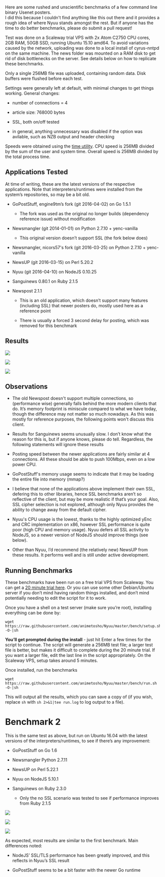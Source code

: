 Here are some rushed and unscientific benchmarks of a few command line binary
Usenet posters.  
I did this because I couldn't find anything like this out there and it provides
a rough idea of where Nyuu stands amongst the rest. But if anyone has the time
to do better benchmarks, please do submit a pull request!

Test was done on a Scaleway trial VPS with 2x Atom C2750 CPU cores, 2GB RAM,
50GB SSD, running Ubuntu 15.10 amd64. To avoid variations caused by the network,
uploading was done to a local install of cyrus-nntpd on the same machine. The
news folder was mounted on a RAM disk to get rid of disk bottlenecks on the
server. See details below on how to replicate these benchmarks.

Only a single 256MB file was uploaded, containing random data. Disk buffers were
flushed before each test.

Settings were generally left at default, with minimal changes to get things
working. General changes:

-   number of connections = 4

-   article size: 768000 bytes

-   SSL, both on/off tested

-   in general, anything unnecessary was disabled if the option was avilable,
    such as NZB output and header checking

Speeds were obtained using the [time
utility](<http://man7.org/linux/man-pages/man1/time.1.html>). CPU speed is 256MB
divided by the sum of the user and system time. Overall speed is 256MB divided
by the total process time.

Applications Tested
-------------------

At time of writing, these are the latest versions of the respective
applications. Note that interpreters/runtimes were installed from the system’s
repositories, so may be a bit old.

-   GoPostStuff, engine9tm’s fork (git 2016-04-02) on Go 1.5.1

    -   The fork was used as the original no longer builds (dependency reference
        issue) without modification

-   Newsmangler (git 2014-01-01) on Python 2.7.10 + yenc-vanilla

    -   This original version doesn’t support SSL (the fork below does)

-   Newsmangler, nicors57's fork (git 2016-03-25) on Python 2.7.10 +
    yenc-vanilla

-   NewsUP (git 2016-03-15) on Perl 5.20.2

-   Nyuu (git 2016-04-10) on NodeJS 0.10.25

-   Sanguinews 0.80.1 on Ruby 2.1.5

-   Newspost 2.1.1

    -   This is an old application, which doesn’t support many features
        (including SSL) that newer posters do, mostly used here as a reference
        point

    -   There is usually a forced 3 second delay for posting, which was removed
        for this benchmark

Results
-------

![](<no-ssl.png>)

![](<ssl.png>)

![](<rss.png>)

Observations
------------

-   The old Newspost doesn't support multiple connections, so (performance wise)
    generally falls behind the more modern clients that do. It’s memory
    footprint is miniscule compared to what we have today, though the difference
    may not matter so much nowadays. As this was mostly for reference purposes,
    the following points won't discuss this client.

-   Results for Sanguinews seems unusually slow. I don’t know what the reason
    for this is, but if anyone knows, please do tell. Regardless, the following
    statements will ignore these results

-   Posting speed between the newer applications are fairly similar at 4
    connections. All these should be able to push 100Mbps, even on a low power
    CPU.

-   GoPostStuff's memory usage seems to indicate that it may be loading the
    entire file into memory (mmap?)

-   I believe that none of the applications above implement their own SSL,
    defering this to other libraries, hence SSL benchmarks aren’t so reflective
    of the client, but may be more realistic if that’s your goal. Also, SSL
    cipher selection is not explored, although only Nyuu provides the ability to
    change away from the default cipher.

-   Nyuu's CPU usage is the lowest, thanks to the highly optimized yEnc and CRC
    implementation on x86, however SSL performance is quite poor (high CPU and
    memory usage). Nyuu defers all SSL activity to NodeJS, so a newer version of
    NodeJS should improve things (see below).

-   Other than Nyuu, I’d recommend (the relatively new) NewsUP from these
    results. It performs well and is still under active development.

Running Benchmarks
------------------

These benchmarks have been run on a free trial VPS from Scaleway. You can get a
[20 minute trial here](<http://instantcloud.io/>). Or you can use some other
Debian/Ubuntu server if you don’t mind having random things installed, and don’t
mind potentially needing to edit the script for it to work.

Once you have a shell on a test server (make sure you’re root), installing
everything can be done by:

~~~~~~~~~~~~~~~~~~~~~~~~~~~~~~~~~~~~~~~~~~~~~~~~~~~~~~~~~~~~~~~~~~~~~~~~~~~~~~~~
wget https://raw.githubusercontent.com/animetosho/Nyuu/master/bench/setup.sh -O-|sh
~~~~~~~~~~~~~~~~~~~~~~~~~~~~~~~~~~~~~~~~~~~~~~~~~~~~~~~~~~~~~~~~~~~~~~~~~~~~~~~~

**You’ll get prompted during the install** - just hit Enter a few times for the
script to continue. The script will generate a 256MB test file; a larger test
file is better, but makes it difficult to complete during the 20 minute trial.
If you want a larger file, edit the last line in the script appropriately. On
the Scaleway VPS, setup takes around 5 minutes.

Once installed, run the benchmarks

~~~~~~~~~~~~~~~~~~~~~~~~~~~~~~~~~~~~~~~~~~~~~~~~~~~~~~~~~~~~~~~~~~~~~~~~~~~~~~~~
wget https://raw.githubusercontent.com/animetosho/Nyuu/master/bench/run.sh -O-|sh
~~~~~~~~~~~~~~~~~~~~~~~~~~~~~~~~~~~~~~~~~~~~~~~~~~~~~~~~~~~~~~~~~~~~~~~~~~~~~~~~

This will output all the results, which you can save a copy of (if you wish,
replace `sh` with `sh 2>&1|tee run.log` to log output to a file).

Benchmark 2
===========

This is the same test as above, but run on Ubuntu 16.04 with the latest versions
of the interpreters/runtimes, to see if there’s any improvement:

-   GoPostStuff on Go 1.6

-   Newsmangler Python 2.7.11

-   NewsUP on Perl 5.22.1

-   Nyuu on NodeJS 5.10.1

-   Sanguinews on Ruby 2.3.0

    -   Only the no SSL scenario was tested to see if performance improves from
        Ruby 2.1.5

![](<no-ssl2.png>)

![](<ssl2.png>)

![](<rss2.png>)

As expected, most results are similar to the first benchmark. Main differences
noted:

-   NodeJS’ SSL/TLS performance has been greatly improved, and this reflects in
    Nyuu’s SSL result

-   GoPostStuff seems to be a bit faster with the newer Go runtime
